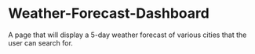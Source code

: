 # Weather-Forecast-Dashboard
A page that will display a 5-day weather forecast of various cities that the user can search for.
